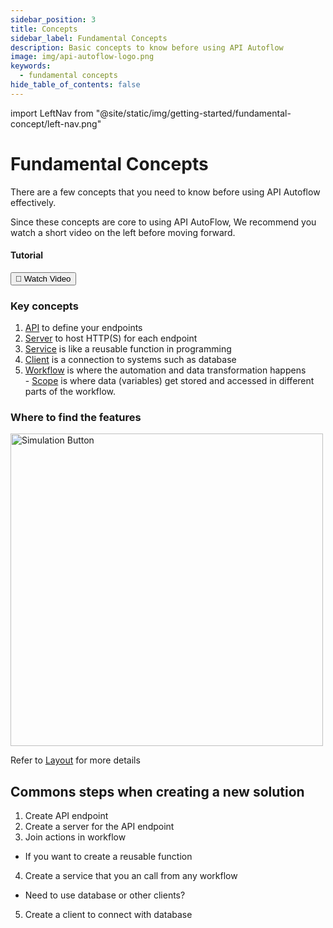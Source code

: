 ```yaml
---
sidebar_position: 3
title: Concepts
sidebar_label: Fundamental Concepts
description: Basic concepts to know before using API Autoflow
image: img/api-autoflow-logo.png
keywords:
  - fundamental concepts
hide_table_of_contents: false
---
```


import LeftNav from "@site/static/img/getting-started/fundamental-concept/left-nav.png"

# Fundamental Concepts

<div class="colTwoBlock">
    <div class="colTwoLeft">
        <div class="colTwoWrapper">
          <p>There are a few concepts that you need to know before using API Autoflow effectively.</p>
          <p>Since these concepts are core to using API AutoFlow, We recommend you watch a short video on the left before moving forward.</p>
        </div>
    </div>
    <div class="colTwoRight">
          <h4>Tutorial</h4>
          <a target="_blank" href="https://www.youtube.com/watch?v=0qhqOcQKruM"><button class="btnVideo">🎥 Watch Video</button></a>
    </div>
    <div class="colTwoClearer"></div>
</div>

### Key concepts
          
1. [API](../../Guide/API/) to define your endpoints
2. [Server](../../Guide/Server/) to host HTTP(S) for each endpoint
3. [Service](../../Guide/Service/) is like a reusable function in programming
4. [Client](../../Guide/Clients/) is a connection to systems such as database
5. [Workflow](../../Guide/Workflow/) is where the automation and data transformation happens<br />- [Scope](../../Guide/Workflow/Scope) is where data (variables) get stored and accessed in different parts of the workflow.

### Where to find the features

<img src={LeftNav} alt="Simulation Button" class="myResponsiveImg" width="500"/>

Refer to [Layout](../Layout/) for more details

## Commons steps when creating a new solution

1. Create API endpoint
2. Create a server for the API endpoint
3. Join actions in workflow

- If you want to create a reusable function

4. Create a service that you an call from any workflow

- Need to use database or other clients?

5. Create a client to connect with database